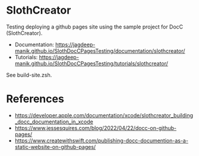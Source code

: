 # SlothCreator

Testing deploying a github pages site using the sample project for DocC (SlothCreator).

* Documentation: https://jagdeep-manik.github.io/SlothDocCPagesTesting/documentation/slothcreator/
* Tutorials: https://jagdeep-manik.github.io/SlothDocCPagesTesting/tutorials/slothcreator/

See build-site.zsh.

# References

* https://developer.apple.com/documentation/xcode/slothcreator_building_docc_documentation_in_xcode
* https://www.jessesquires.com/blog/2022/04/22/docc-on-github-pages/
* https://www.createwithswift.com/publishing-docc-documention-as-a-static-website-on-github-pages/
